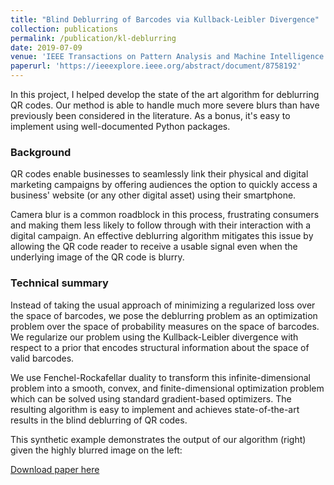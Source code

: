 ```yaml
---
title: "Blind Deblurring of Barcodes via Kullback-Leibler Divergence"
collection: publications
permalink: /publication/kl-deblurring
date: 2019-07-09
venue: 'IEEE Transactions on Pattern Analysis and Machine Intelligence'
paperurl: 'https://ieeexplore.ieee.org/abstract/document/8758192'
---
```

In this project, I helped develop the state of the art algorithm for deblurring QR codes. Our method is able to handle much more severe blurs than have previously been considered in the literature. As a bonus, it's easy to implement using well-documented Python packages.

### Background

QR codes enable businesses to seamlessly link their physical and digital marketing campaigns by offering audiences the option to quickly access a business' website (or any other digital asset) using their smartphone.

Camera blur is a common roadblock in this process, frustrating consumers and making them less likely to follow through with their interaction with a digital campaign. An effective deblurring algorithm mitigates this issue by allowing the QR code reader to receive a usable signal even when the underlying image of the QR code is blurry.

### Technical summary

Instead of taking the usual approach of minimizing a regularized loss over the space of barcodes, we pose the deblurring problem as an optimization problem over the space of probability measures on the space of barcodes. We regularize our problem using the Kullback-Leibler divergence with respect to a prior that encodes structural information about the space of valid barcodes. 

We use Fenchel-Rockafellar duality to transform this infinite-dimensional problem into a smooth, convex, and finite-dimensional optimization problem which can be solved using standard gradient-based optimizers. The resulting algorithm is easy to implement and achieves state-of-the-art results in the blind deblurring of QR codes.

This synthetic example demonstrates the output of our algorithm (right) given the highly blurred image on the left:



[Download paper here](http://www.math.mcgill.ca/rchoksi/pub/KL.pdf)
